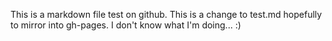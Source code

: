 ---
---

This is a markdown file test on github.
This is a change to test.md hopefully to mirror into gh-pages.
I don't know what I'm doing... :)
